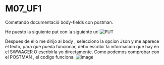 # M07_UF1

Cometando documentació body-fields con postman.

He puesto la siguiente put con la siguiente url 
![PUT](https://github.com/user-attachments/assets/e6a40a69-a9c2-492f-8f9f-5eb3a1b22b6d)

Despues de ello me dirijo al body , selecciono la opcion Json y me aparece el texto, para que pueda funcionar, debo escribir la informacion que hay en el SWWAGER O escribirla yo directamente.
Como podemos comprobar con el POSTMAN , el codigo funciona.
![image](https://github.com/user-attachments/assets/49c40599-b77e-46df-85a7-776d99c6adf7)


